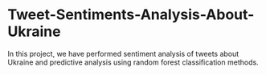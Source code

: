 # Tweet-Sentiments-Analysis-About-Ukraine
In this project, we have performed sentiment analysis of tweets about Ukraine and predictive analysis using random forest classification methods.
